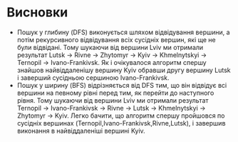 # Висновки
* Пошук у глибину (DFS) виконується шляхом відвідування вершини, а потім рекурсивного відвідування всіх сусідніх вершин, які ще не були відвідані. Тому шукаючи від вершини Lviv ми отримали результат Lutsk -> Rivne -> Zhytomyr -> Kyiv -> Khmelnytskyi -> Ternopil -> Ivano-Frankivsk. Як і очікувалося алгоритм спершу знайшов найвіддаленішу вершину Kyiv обравши другу вершину Lutsk і заверший сусідньою сершиною Ivano-Frankivsk.
* Пошук у ширину (BFS) відрізняється від DFS тим, що він відвідує всі вершини на певному рівні перед тим, як перейти до наступного рівня. Тому шукаючи від вершини Lviv ми отримали результат Ternopil -> Ivano-Frankivsk -> Rivne -> Lutsk -> Khmelnytskyi -> Zhytomyr -> Kyiv. Легко бачити, що алгоритм спершу пройшовся по сусідніх вершинах (Ternopil,Ivano-Frankivsk,Rivne,Lutsk), і завершив виконання в найвіддаленіші вершині Kyiv.